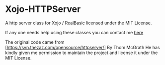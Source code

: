 Xojo-HTTPServer
===============

A http server class for Xojo / RealBasic licensed under the MIT License.


If any one needs help using these classes you can contact me [here](https://www.bearded.io/#support)


The original code came from [https://svn.thezaz.com/opensource/httpserver/]
By Thom McGrath
He has kindly given me permission to maintain the project and license it under the MIT License.
